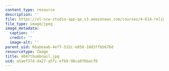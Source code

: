 ```yaml
---
content_type: resource
description: ''
file: https://ol-ocw-studio-app-qa.s3.amazonaws.com/courses/4-614-religious-architecture-and-islamic-cultures-fall-2002/a5aef37dda27a5fcefb998ca07bbacf0_4047thumbnail.jpg
file_type: image/jpeg
image_metadata:
  caption: ''
  credit: ''
  image-alt: ''
parent_uid: 68abeaab-4eff-532c-e858-18d3ffb567bd
resourcetype: Image
title: 4047thumbnail.jpg
uid: a5aef37d-da27-a5fc-efb9-98ca07bbacf0
---
```

